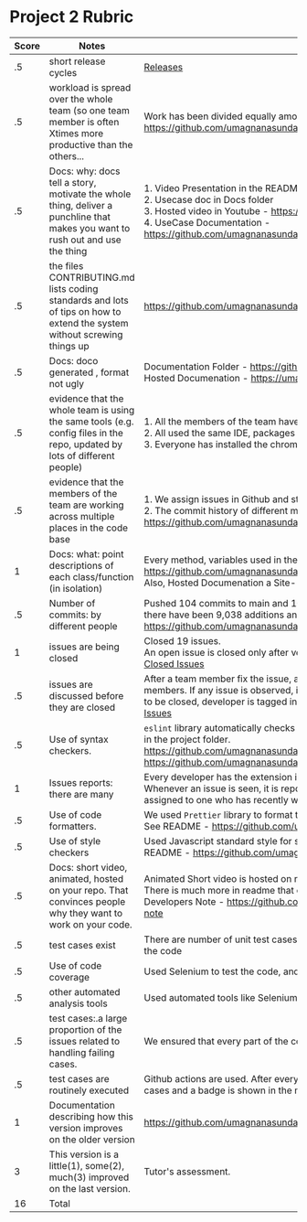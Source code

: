 # Project 2 Rubric

|Score|Notes| Evidence|
|-|-----|---------|
|.5| short release cycles|[Releases](https://github.com/umagnanasundaram2128/SimplyClip/releases)|
|.5| workload is spread over the whole team (so one team member is often Xtimes more productive than the others...| Work has been divided equally among all team members. https://github.com/umagnanasundaram2128/SimplyClip/pulse/monthly |
|.5|Docs: why: docs tell a story, motivate the whole thing, deliver a punchline that makes you want to rush out and use the thing | 1. Video Presentation in the README  <br> 2. Usecase doc in Docs folder <br> 3. Hosted video in Youtube - https://youtu.be/MYr_7qhdeLo <br> 4. UseCase Documentation - https://github.com/umagnanasundaram2128/SimplyClip/blob/main/Docs/simplyclip_usecases.docx |
|.5|the files CONTRIBUTING.md lists coding standards and lots of tips on how to extend the system without screwing things up  |https://github.com/umagnanasundaram2128/SimplyClip/blob/main/CONTRIBUTING.md |
|.5|Docs: doco generated , format not ugly  | Documentation Folder - https://github.com/umagnanasundaram2128/SimplyClip/tree/main/Docs <br> Hosted Documenation - https://umagnanasundaram2128.github.io/SimplyClip/|
|.5|evidence that the whole team is using the same tools (e.g. config files in the repo, updated by lots of different people) | 1. All the members of the team have set up environments setup locally. <br> 2. All used the same IDE, packages and tech stack to build the project. <br> 3. Everyone has installed the chrome extension and has been using it. |
|.5|evidence that the members of the team are working across multiple places in the code base | 1. We assign issues in Github and start working on the required part of the project. <br> 2. The commit history of different members shows this. https://github.com/umagnanasundaram2128/SimplyClip/commits/main |
|1|Docs: what: point descriptions of each class/function (in isolation)  | Every method, variables used in the files are properly documented. https://github.com/umagnanasundaram2128/SimplyClip/blob/main/Docs/function_description.docx <br> Also, Hosted Documenation a Site- https://umagnanasundaram2128.github.io/SimplyClip/ |
|.5|Number of commits: by different people  | Pushed 104 commits to main and 109 commits to all branches. On main, 82 files have changed and there have been 9,038 additions and 307 deletions. https://github.com/umagnanasundaram2128/SimplyClip/pulse/monthly |
|1|issues are being closed | Closed 19 issues. <br> An open issue is closed only after verified by one of the members. <br> [Closed Issues](https://github.com/umagnanasundaram2128/SimplyClip/issues?q=is%3Aissue+is%3Aclosed)
|.5|issues are discussed before they are closed | After a team member fix the issue, a PR is raised, and the code is reviewed by one of the team members. If any issue is observed, it is communicated through comments in the issue. Once good to be closed, developer is tagged in order to notify. <br>  [Issues](https://github.com/umagnanasundaram2128/SimplyClip/issues)
|.5|Use of syntax checkers. | ```eslint``` library automatically checks for programatic and syntax errors. There is config file for eslint in the project folder. <br> https://github.com/umagnanasundaram2128/SimplyClip/blob/main/.eslintrc.js <br> https://github.com/umagnanasundaram2128/SimplyClip#style-checker-and-analyzer |
|1|Issues reports: there are many  | Every developer has the extension installed in chrome. Initially there are quite a number of issues. Whenever an issue is seen, it is reported immediately and issue will be created in issues section and assigned to one who has recently worked in those areas of code where bug is seen. [Issues](https://github.com/umagnanasundaram2128/SimplyClip/issues)|
|.5|Use of code formatters. | We used ```Prettier``` library to format the code in the project. <br> See README - https://github.com/umagnanasundaram2128/SimplyClip#prettier|
|.5|Use of style checkers | Used Javascript standard style for style checking, this can be done using npm command. See README - https://github.com/umagnanasundaram2128/SimplyClip#style-checker-and-analyzer  |
|.5|Docs: short video, animated, hosted on your repo. That convinces people why they want to work on your code. | Animated Short video is hosted on repo. See - https://www.youtube.com/watch?v=MYr_7qhdeLo <br> There is much more in readme that convinces people to work on code. <br> Developers Note - https://github.com/umagnanasundaram2128/SimplyClip#shipit-developers-note |
|.5|test cases exist  | There are number of unit test cases and automated test cases using selenium which covers 88% of the code |
|.5|Use of code coverage  | Used Selenium to test the code, and acheived code coverage of 88% |
|.5|other automated analysis tools  | Used automated tools like Selenium for testing, and Github Workflow/Actions for CI/CD pipeline |
|.5|test cases:.a large proportion of the issues related to handling failing cases. | We ensured that every part of the code works correctly by using selenium test suite.|
|.5|test cases are routinely executed | Github actions are used. After every commit to main branch, automated scripts are run for test cases and a badge is shown in the main project folder and README to indicate if build is successful|
|1|Documentation describing how this version improves on the older version| https://github.com/umagnanasundaram2128/SimplyClip/blob/main/Docs/simplyclip_version2.md|
|3|This version is a little(1), some(2), much(3) improved on the last version.|Tutor's assessment.| 
|16| Total|
